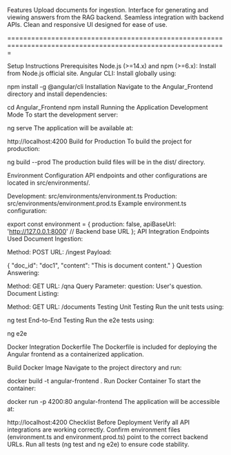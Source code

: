Features
Upload documents for ingestion.
Interface for generating and viewing answers from the RAG backend.
Seamless integration with backend APIs.
Clean and responsive UI designed for ease of use.

=============================================================================================================

Setup Instructions
Prerequisites
Node.js (>=14.x) and npm (>=6.x): Install from Node.js official site.
Angular CLI: Install globally using:

npm install -g @angular/cli
Installation
Navigate to the Angular_Frontend directory and install dependencies:

cd Angular_Frontend
npm install
Running the Application
Development Mode
To start the development server:

ng serve
The application will be available at:


http://localhost:4200
Build for Production
To build the project for production:

ng build --prod
The production build files will be in the dist/ directory.

Environment Configuration
API endpoints and other configurations are located in src/environments/.

Development: src/environments/environment.ts
Production: src/environments/environment.prod.ts
Example environment.ts configuration:

export const environment = {
  production: false,
  apiBaseUrl: 'http://127.0.0.1:8000' // Backend base URL
};
API Integration
Endpoints Used
Document Ingestion:

Method: POST
URL: /ingest
Payload:

{
  "doc_id": "doc1",
  "content": "This is document content."
}
Question Answering:

Method: GET
URL: /qna
Query Parameter:
question: User's question.
Document Listing:

Method: GET
URL: /documents
Testing
Unit Testing
Run the unit tests using:

ng test
End-to-End Testing
Run the e2e tests using:

ng e2e

Docker Integration
Dockerfile
The Dockerfile is included for deploying the Angular frontend as a containerized application.

Build Docker Image
Navigate to the project directory and run:


docker build -t angular-frontend .
Run Docker Container
To start the container:


docker run -p 4200:80 angular-frontend
The application will be accessible at:

http://localhost:4200
Checklist Before Deployment
Verify all API integrations are working correctly.
Confirm environment files (environment.ts and environment.prod.ts) point to the correct backend URLs.
Run all tests (ng test and ng e2e) to ensure code stability.
